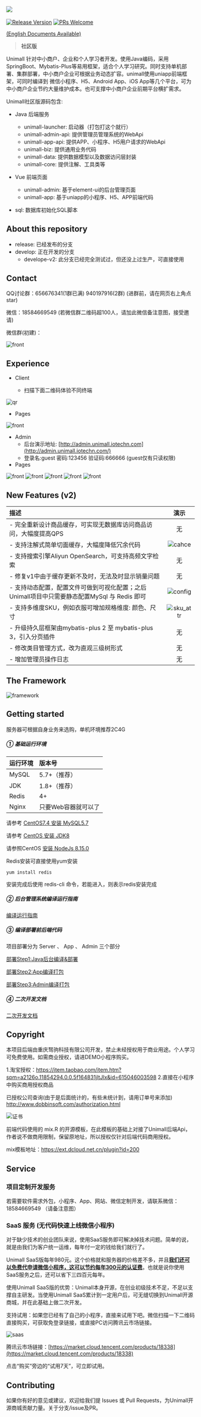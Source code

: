 ![](https://unimall-asset.oss-cn-beijing.aliyuncs.com/readme/banner.png)
---

 [![Release Version](https://img.shields.io/badge/release-2.0.0-brightgreen.svg)](https://gitee.com/iotechn/unimall) [![PRs Welcome](https://img.shields.io/badge/PRs-welcome-brightgreen.svg)](https://gitee.com/iotechn/unimall/pulls)


[(English Documents Available)](readme_en.md)

> **社区版**

Unimall 针对中小商户、企业和个人学习者开发。使用Java编码，采用SpringBoot、Mybatis-Plus等易用框架，适合个人学习研究。同时支持单机部署、集群部署，中小商户企业可根据业务动态扩容。unimall使用uniapp前端框架，可同时编译到 微信小程序、H5、Android App、iOS App等几个平台，可为中小商户企业节约大量维护成本。也可支撑中小商户企业前期平台横扩需求。

Unimall社区版源码包含:

- Java 后端服务
    - unimall-launcher: 启动器（打包打这个就行）
    - unimall-admin-api: 提供管理员管理系统的WebApi
    - unimall-app-api: 提供APP、小程序、H5用户请求的WebApi
    - unimall-biz: 提供通用业务代码
    - unimall-data: 提供数据模型以及数据访问层封装
    - unimall-core: 提供注解、工具类等
    
- Vue 前端页面
    - unimall-admin: 基于element-ui的后台管理页面
    - unimall-app: 基于uniapp的小程序、H5、APP前端代码

- sql: 数据库初始化SQL脚本

## About this repository

- release: 已经发布的分支
- develop: 正在开发的分支
   - develope-v2: 此分支已经完全测试过，但还没上过生产，可直接使用

## Contact

QQ讨论群：656676341(1群已满) 940197916(2群) (进群前，请在网页右上角点star)

微信：18584669549 (若微信群二维码超100人，请加此微信备注意图，接受邀请)

微信群(初建)：

![front](https://unimall-asset.oss-cn-beijing.aliyuncs.com/readme/wx.png)

## Experience

- Client
  
  - 扫描下面二维码体验不同终端
  

![qr](https://unimall-asset.oss-cn-beijing.aliyuncs.com/readme/qr.jpg)

- Pages

![front](https://unimall-asset.oss-cn-beijing.aliyuncs.com/readme/front.jpg)

- Admin
  - 后台演示地址: [http://admin.unimall.iotechn.com](http://admin.unimall.iotechn.com/)
  - 登录名:guest 密码:123456 验证码:666666 (guest仅有只读权限)
- Pages

![front](https://unimall-asset.oss-cn-beijing.aliyuncs.com/readme/b1.png)
![front](https://unimall-asset.oss-cn-beijing.aliyuncs.com/readme/b2.png)
![front](https://unimall-asset.oss-cn-beijing.aliyuncs.com/readme/b3.png)
![front](https://unimall-asset.oss-cn-beijing.aliyuncs.com/readme/b4.png)
![front](https://unimall-asset.oss-cn-beijing.aliyuncs.com/readme/b5.png)


## New Features (v2)
| 描述 | 演示 |
|:--------|:-------:|
| - 完全重新设计商品缓存，可实现无数据库访问商品访问，大幅度提高QPS | 无 |
| - 支持注解式简单切面缓存，大幅度降低冗余代码 | ![cahce](https://unimall-asset.oss-cn-beijing.aliyuncs.com/readme/cache.png) |
| - 支持搜索引擎Aliyun OpenSearch，可支持高频文字检索 | 无 |
| - 修复v1中由于缓存更新不及时，无法及时显示销量问题 | 无 |
| - 支持动态配置，配置文件可做到可视化配置；之后Unimall项目中只需要静态配置MySql 与 Redis 即可 | ![config](https://unimall-asset.oss-cn-beijing.aliyuncs.com/readme/config.png) |
| - 支持多维度SKU，例如衣服可增加规格维度: 颜色、尺寸| ![sku_attr](https://unimall-asset.oss-cn-beijing.aliyuncs.com/readme/sku_attr.png) |
| - 升级持久层框架由mybatis-plus 2 至 mybatis-plus 3，引入分页插件 | 无 |
| - 修改类目管理方式，改为直观三级树形式 | 无 |
| - 增加管理员操作日志 | 无 |



## The Framework

![framework](https://unimall-asset.oss-cn-beijing.aliyuncs.com/readme/framework.png)



## Getting started


服务器可根据自身业务来选购，单机环境推荐2C4G

##### ① 基础运行环境

| 运行环境 | 版本号 |
|:--------|:--------|
|  MySQL   |  5.7+（推荐）  |
|  JDK   |  1.8+（推荐）  |
|  Redis   |  4+   |
|  Nginx  |  只要Web容器就可以了  |

请参考 [CentOS7.4 安装 MySQL5.7](https://github.com/iotechn/document-basic/blob/master/CentOS7.4_Install_MySQL5.7.md)

请参考 [CentOS 安装 JDK8](https://github.com/iotechn/document-basic/blob/master/CentOS_Install_JDK8.md)

请参照CentOS [安装 NodeJs 8.15.0](https://github.com/iotechn/document-basic/blob/master/CentOS_Install_NodeJS_8.15.0.md)

Redis安装可直接使用yum安装 

	yum install redis

安装完成后使用 redis-cli 命令，若能进入，则表示redis安装完成

##### ② 后台管理系统编译运行指南

[编译运行指南](doc/run.md)

##### ③ 编译部署前后端代码

项目部署分为 Server 、 App 、 Admin 三个部分

[部署Step1:Java后台编译&部署](doc/server.md)

[部署Step2:App编译打包](doc/app.md)

[部署Step3:Admin编译打包](doc/admin.md)

##### ④ 二次开发文档

[二次开发文档](doc/2develop.md)

## Copyright

本项目后端由重庆驽驹科技有限公司开发，禁止未经授权用于商业用途。个人学习可免费使用。如需商业授权，请进DEMO小程序购买。

1.淘宝授权：https://item.taobao.com/item.htm?spm=a2126o.11854294.0.0.5f164831jltJlx&id=615046003598 2.直接在小程序中购买商用授权商品

已授权公司查询(由于是后面统计的，有些未统计到，请用订单号来添加)
http://www.dobbinsoft.com/authorization.html

![证书](https://unimall-asset.oss-cn-beijing.aliyuncs.com/readme/cert.jpg)

前端代码使用的 mix.R 的开源模板，在此模板的基础上对接了Unimall后端Api，作者说不做商用限制，保留原地址，所以授权仅针对后端代码商用授权。

mix模板地址：https://ext.dcloud.net.cn/plugin?id=200

## Service

### 项目定制开发服务

若需要软件需求外包，小程序、App、网站、微信定制开发，请联系微信：18584669549 （请备注意图）

### SaaS 服务 (无代码快速上线微信小程序)

对于缺少技术的创业团队来说，使用SaaS服务即可解决掉技术问题。简单的说，就是由我们为客户统一运维，每年付一定的钱给我们就行了。

Unimall SaaS版每年980元。这个价格就和服务器的价格差不多，并且<u>**我们还可以免费代申请微信小程序，这可以节约每年300元的认证费**</u>。也就是说你使用SaaS服务之后，还可以省下三四百元每年。

使用Unimall SaaS版的优势：Unimall本身开源，在创业初级技术不足，不足以支撑自主研发。当使用Unimall SaaS累计到一定用户后，可无缝切换到Unimall开源商城，并在此基础上做二次开发。

支持试用：如果您已经有了自己的小程序，直接来试用下吧。微信扫描一下二维码直接购买，可获取免登录链接，或直接PC访问腾讯云市场链接。

![saas](https://unimall-asset.oss-cn-beijing.aliyuncs.com/readme/saas.png)

腾讯云市场链接：[https://market.cloud.tencent.com/products/18338](https://market.cloud.tencent.com/products/18338)

点击“购买”旁边的“试用7天”，可立即试用。

## Contributing

如果你有好的意见或建议，欢迎给我们提 Issues 或 Pull Requests，为Unimall开源商城贡献力量。关于分支/issue及PR。
